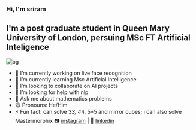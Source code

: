 ### Hi, I'm sriram
## I'm a post graduate student in Queen Mary University of London, persuing MSc FT Artificial Inteligence
![bg][banner]

- 🔭 I’m currently working on live face recognition
- 🌱 I’m currently learning Msc Artificial Intelligence
- 👯 I’m looking to collaborate on AI projects
- 🤔 I’m looking for help with nlp
- 💬 Ask me about mathematics problems
- 😄 Pronouns: He/Him
- ⚡ Fun fact: can solve 3*3, 4*4, 5*5 and mirror cubes; i can also solve Mastermorphix
📷 [instagram][instagram] **|**
👔 [linkedin][linkedin]

[banner]: https://raw.githubusercontent.com/bradgarropy/bradgarropy/master/banner.png
[typescript]: https://www.typescriptlang.org
[instagram]: https://www.instagram.com/sriramvinnakota/
[linkedin]: linkedin.com/in/sriram-vinnakota-2b47ba221
[npm]: https://npmjs.com/~bradgarropy
